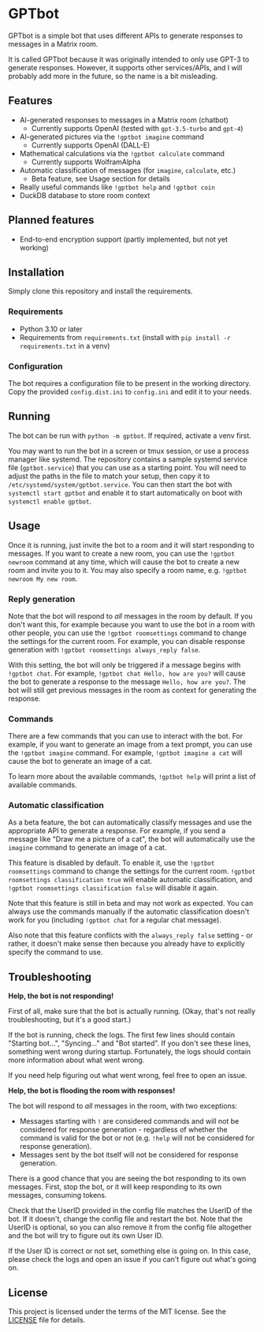 # GPTbot

GPTbot is a simple bot that uses different APIs to generate responses to 
messages in a Matrix room.

It is called GPTbot because it was originally intended to only use GPT-3 to
generate responses. However, it supports other services/APIs, and I will 
probably add more in the future, so the name is a bit misleading.

## Features

- AI-generated responses to messages in a Matrix room (chatbot)
  - Currently supports OpenAI (tested with `gpt-3.5-turbo` and `gpt-4`)
- AI-generated pictures via the `!gptbot imagine` command
  - Currently supports OpenAI (DALL-E)
- Mathematical calculations via the `!gptbot calculate` command
  - Currently supports WolframAlpha
- Automatic classification of messages (for `imagine`, `calculate`, etc.)
  - Beta feature, see Usage section for details
- Really useful commands like `!gptbot help` and `!gptbot coin`
- DuckDB database to store room context

## Planned features

- End-to-end encryption support (partly implemented, but not yet working)

## Installation

Simply clone this repository and install the requirements.

### Requirements

- Python 3.10 or later
- Requirements from `requirements.txt` (install with `pip install -r requirements.txt` in a venv)

### Configuration

The bot requires a configuration file to be present in the working directory.
Copy the provided `config.dist.ini` to `config.ini` and edit it to your needs.

## Running

The bot can be run with `python -m gptbot`. If required, activate a venv first.

You may want to run the bot in a screen or tmux session, or use a process
manager like systemd. The repository contains a sample systemd service file
(`gptbot.service`) that you can use as a starting point. You will need to
adjust the paths in the file to match your setup, then copy it to
`/etc/systemd/system/gptbot.service`. You can then start the bot with
`systemctl start gptbot` and enable it to start automatically on boot with
`systemctl enable gptbot`.

## Usage

Once it is running, just invite the bot to a room and it will start responding
to messages. If you want to create a new room, you can use the `!gptbot newroom`
command at any time, which will cause the bot to create a new room and invite
you to it. You may also specify a room name, e.g. `!gptbot newroom My new room`.

### Reply generation

Note that the bot will respond to _all_ messages in the room by default. If you
don't want this, for example because you want to use the bot in a room with
other people, you can use the `!gptbot roomsettings` command to change the
settings for the current room. For example, you can disable response generation
with `!gptbot roomsettings always_reply false`.

With this setting, the bot will only be triggered if a message begins with
`!gptbot chat`. For example, `!gptbot chat Hello, how are you?` will cause the
bot to generate a response to the message `Hello, how are you?`. The bot will
still get previous messages in the room as context for generating the response.

### Commands

There are a few commands that you can use to interact with the bot. For example,
if you want to generate an image from a text prompt, you can use the
`!gptbot imagine` command. For example, `!gptbot imagine a cat` will cause the
bot to generate an image of a cat.

To learn more about the available commands, `!gptbot help` will print a list of
available commands.

### Automatic classification

As a beta feature, the bot can automatically classify messages and use the
appropriate API to generate a response. For example, if you send a message
like "Draw me a picture of a cat", the bot will automatically use the
`imagine` command to generate an image of a cat.

This feature is disabled by default. To enable it, use the `!gptbot roomsettings`
command to change the settings for the current room. `!gptbot roomsettings classification true`
will enable automatic classification, and `!gptbot roomsettings classification false`
will disable it again.

Note that this feature is still in beta and may not work as expected. You can
always use the commands manually if the automatic classification doesn't work
for you (including `!gptbot chat` for a regular chat message).

Also note that this feature conflicts with the `always_reply false` setting -
or rather, it doesn't make sense then because you already have to explicitly
specify the command to use.

## Troubleshooting

**Help, the bot is not responding!**

First of all, make sure that the bot is actually running. (Okay, that's not
really troubleshooting, but it's a good start.)

If the bot is running, check the logs. The first few lines should contain
"Starting bot...", "Syncing..." and "Bot started". If you don't see these
lines, something went wrong during startup. Fortunately, the logs should
contain more information about what went wrong.

If you need help figuring out what went wrong, feel free to open an issue.

**Help, the bot is flooding the room with responses!**

The bot will respond to _all_ messages in the room, with two exceptions:

- Messages starting with `!` are considered commands and will not be considered
  for response generation - regardless of whether the command is valid for the
  bot or not (e.g. `!help` will not be considered for response generation).
- Messages sent by the bot itself will not be considered for response generation.

There is a good chance that you are seeing the bot responding to its own
messages. First, stop the bot, or it will keep responding to its own messages,
consuming tokens.

Check that the UserID provided in the config file matches the UserID of the bot.
If it doesn't, change the config file and restart the bot. Note that the UserID
is optional, so you can also remove it from the config file altogether and the
bot will try to figure out its own User ID.

If the User ID is correct or not set, something else is going on. In this case,
please check the logs and open an issue if you can't figure out what's going on.

## License

This project is licensed under the terms of the MIT license. See the [LICENSE](LICENSE) file for details.
